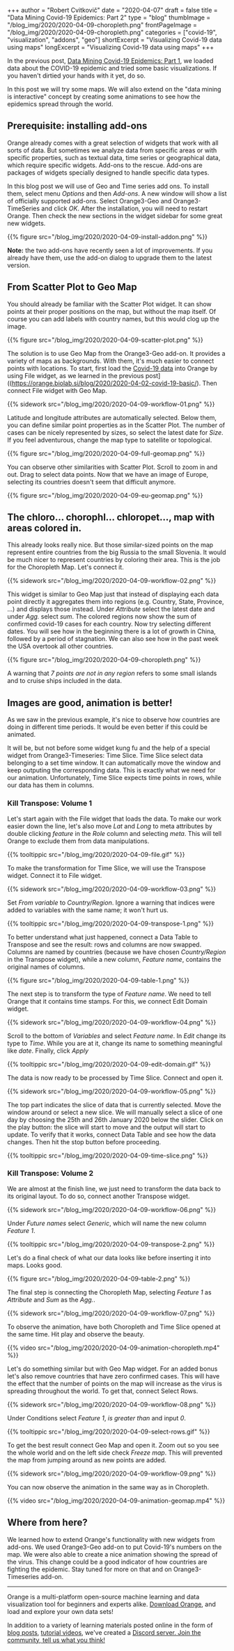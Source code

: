 +++
author = "Robert Cvitkovič"
date = "2020-04-07"
draft = false
title = "Data Mining Covid-19 Epidemics: Part 2"
type = "blog"
thumbImage = "/blog_img/2020/2020-04-09-choropleth.png"
frontPageImage = "/blog_img/2020/2020-04-09-choropleth.png"
categories = ["covid-19", "visualization", "addons", "geo"]
shortExcerpt = "Visualizing Covid-19 data using maps"
longExcerpt = "Visualizing Covid-19 data using maps"
+++

In the previous post, [Data Mining Covid-19 Epidemics: Part 1](https://orange.biolab.si/blog/2020/2020-04-02-covid-19-basic/), we loaded data about the COVID-19 epidemic and tried some basic visualizations. If you haven't dirtied your hands with it yet, do so.

In this post we will try some maps. We will also extend on the "data mining is interactive" concept by creating some animations to see how the epidemics spread through the world.

## Prerequisite: installing add-ons

Orange already comes with a great selection of widgets that work with all sorts of data. But sometimes we analyze data from specific areas or with specific properties, such as textual data, time series or geographical data, which require specific widgets. Add-ons to the rescue. Add-ons are packages of widgets specially designed to handle specific data types.

In this blog post we will use of Geo and Time series add ons. To install them, select menu *Options* and then *Add-ons*. A new window will show a list of officially supported add-ons. Select Orange3-Geo and Orange3-TimeSeries and click *OK*. After the installation, you will need to restart Orange. Then check the new sections in the widget sidebar for some great new widgets.

{{% figure src="/blog_img/2020/2020-04-09-install-addon.png" %}}

**Note:** the two add-ons have recently seen a lot of improvements. If you already have them, use the add-on dialog to upgrade them to the latest version.

## From Scatter Plot to Geo Map

You should already be familiar with the Scatter Plot widget. It can show points at their proper positions on the map, but without the map itself. Of course you can add labels with country names, but this would clog up the image.

{{% figure src="/blog_img/2020/2020-04-09-scatter-plot.png" %}}

The solution is to use Geo Map from the Orange3-Geo add-on. It provides a variety of maps as backgrounds. With them, it's much easier to connect points with locations. To start, first load the [Covid-19 data](https://raw.githubusercontent.com/CSSEGISandData/COVID-19/master/csse_covid_19_data/csse_covid_19_time_series/time_series_covid19_confirmed_global.csv) into Orange by using File widget, as we learned in the previous post]((https://orange.biolab.si/blog/2020/2020-04-02-covid-19-basic/). Then connect File widget with Geo Map. 

{{% sidework src="/blog_img/2020/2020-04-09-workflow-01.png" %}}

Latitude and longitude attributes are automatically selected. Below them, you can define similar point properties as in the Scatter Plot. The number of cases can be nicely represented by sizes, so select the latest date for *Size*. If you feel adventurous, change the map type to satellite or topological.

{{% figure src="/blog_img/2020/2020-04-09-full-geomap.png" %}}

You can observe other similarities with Scatter Plot. Scroll to zoom in and out. Drag to select data points. Now that we have an image of Europe, selecting its countries doesn't seem that difficult anymore.

{{% figure src="/blog_img/2020/2020-04-09-eu-geomap.png" %}}

## The chloro... chorophl... chloropet..., map with areas colored in.

This already looks really nice. But those similar-sized points on the map represent entire countries from the big Russia to the small Slovenia. It would be much nicer to represent countries by coloring their area. This is the job for the Choropleth Map. Let's connect it.

{{% sidework src="/blog_img/2020/2020-04-09-workflow-02.png" %}}

This widget is similar to Geo Map just that instead of displaying each data point directly it aggregates them into regions (e.g. Country, State, Province, ...) and displays those instead. Under *Attribute* select the latest date and under *Agg.* select *sum*. The colored regions now show the sum of confirmed covid-19 cases for each country. Now try selecting different dates. You will see how in the beginning there is a lot of growth in China, followed by a period of stagnation. We can also see how in the past week the USA overtook all other countries.

{{% figure src="/blog_img/2020/2020-04-09-choropleth.png" %}}

A warning that *7 points are not in any region* refers to some small islands and to cruise ships included in the data.

## Images are good, animation is better!

As we saw in the previous example, it's nice to observe how countries are doing in different time periods. It would be even better if this could be animated.

It will be, but not before some widget kung fu and the help of a special widget from Orange3-Timeseries: Time Slice. Time Slice select data belonging to a set time window. It can automatically move the window and keep outputing the corresponding data. This is exactly what we need for our animation. Unfortunately, Time Slice expects time points in rows, while our data has them in columns.

### Kill Transpose: Volume 1

Let's start again with the File widget that loads the data. To make our work easier down the line, let's also move *Lat* and *Long* to meta attributes by double clicking  *feature* in the *Role* column and selecting *meta*. This will tell Orange to exclude them from data manipulations.

{{% tooltippic src="/blog_img/2020/2020-04-09-file.gif" %}}

To make the transformation for Time Slice, we will use the Transpose widget. Connect it to File widget.

{{% sidework src="/blog_img/2020/2020-04-09-workflow-03.png" %}}

Set *From variable* to *Country/Region*. Ignore a warning that indices were added to variables with the same name; it won't hurt us.

{{% tooltippic src="/blog_img/2020/2020-04-09-transpose-1.png" %}}

To better understand what just happened, connect a Data Table to Transpose and see the result: rows and columns are now swapped. Columns are named by countries (because we have chosen *Country/Region* in the Transpose widget), while a new column, *Feature name*, contains the original names of columns.

{{% figure src="/blog_img/2020/2020-04-09-table-1.png" %}}

The next step is to transform the type of *Feature name*. We need to tell Orange that it contains time stamps. For this, we connect Edit Domain widget. 

{{% sidework src="/blog_img/2020/2020-04-09-workflow-04.png" %}}

Scroll to the bottom of *Variables* and select *Feature name*. In *Edit* change its type to *Time*. While you are at it, change its name to something meaningful like *date*. Finally, click *Apply*

{{% tooltippic src="/blog_img/2020/2020-04-09-edit-domain.gif" %}}

The data is now ready to be processed by Time Slice. Connect and open it. 

{{% sidework src="/blog_img/2020/2020-04-09-workflow-05.png" %}}

The top part indicates the slice of data that is currently selected. Move the window around or select a new slice. We will manually select a slice of one day by choosing the 25th and 26th January 2020 below the slider. Click on the play button: the slice will start to move and the output will start to update. To verify that it works, connect Data Table and see how the data changes. Then hit the stop button before proceeding.

{{% tooltippic src="/blog_img/2020/2020-04-09-time-slice.png" %}}

### Kill Transpose: Volume 2

We are almost at the finish line, we just need to transform the data back to its original layout. To do so, connect another Transpose widget.

{{% sidework src="/blog_img/2020/2020-04-09-workflow-06.png" %}}

Under *Future names* select *Generic*, which will name the new column *Feature 1*.

{{% tooltippic src="/blog_img/2020/2020-04-09-transpose-2.png" %}}

Let's do a final check of what our data looks like before inserting it into maps. Looks good.

{{% figure src="/blog_img/2020/2020-04-09-table-2.png" %}}

The final step is connecting the Choropleth Map, selecting *Feature 1* as *Attribute* and *Sum* as the *Agg.*.

{{% sidework src="/blog_img/2020/2020-04-09-workflow-07.png" %}}

To observe the animation, have both Choropleth and Time Slice opened at the same time. Hit play and observe the beauty.

{{% video src="/blog_img/2020/2020-04-09-animation-choropleth.mp4" %}}

Let's do something similar but with Geo Map widget. For an added bonus let's also remove countries that have zero confirmed cases. This will have the effect that the number of points on the map will increase as the virus is spreading throughout the world. To get that, connect Select Rows.

{{% sidework src="/blog_img/2020/2020-04-09-workflow-08.png" %}}

Under Conditions select *Feature 1*, *is greater than* and input *0*.

{{% tooltippic src="/blog_img/2020/2020-04-09-select-rows.gif" %}}

To get the best result connect Geo Map and open it. Zoom out so you see the whole world and on the left side check *Freeze map*. This will prevented the map from jumping around as new points are added.

{{% sidework src="/blog_img/2020/2020-04-09-workflow-09.png" %}}

You can now observe the animation in the same way as in Choropleth.

{{% video src="/blog_img/2020/2020-04-09-animation-geomap.mp4" %}}

## Where from here?

We learned how to extend Orange's functionality with new widgets from add-ons. We used Orange3-Geo add-on to put Covid-19's numbers on the map. We were also able to create a nice animation showing the spread of the virus. This change could be a good indicator of how countries are fighting the epidemic. Stay tuned for more on that and on Orange3-Timeseries add-on.

---

Orange is a multi-platform open-source machine learning and data visualization tool for beginners and experts alike. [Download Orange](https://orange.biolab.si/download), and load and explore your own data sets!

In addition to a variety of learning materials posted online in the form of [blog posts](https://orange.biolab.si/blog/), [tutorial videos](https://www.youtube.com/playlist?list=PLmNPvQr9Tf-ZSDLwOzxpvY-HrE0yv-8Fy), we've created a [Discord server. Join the community, tell us what you think!](https://discord.gg/FWrfeXV)